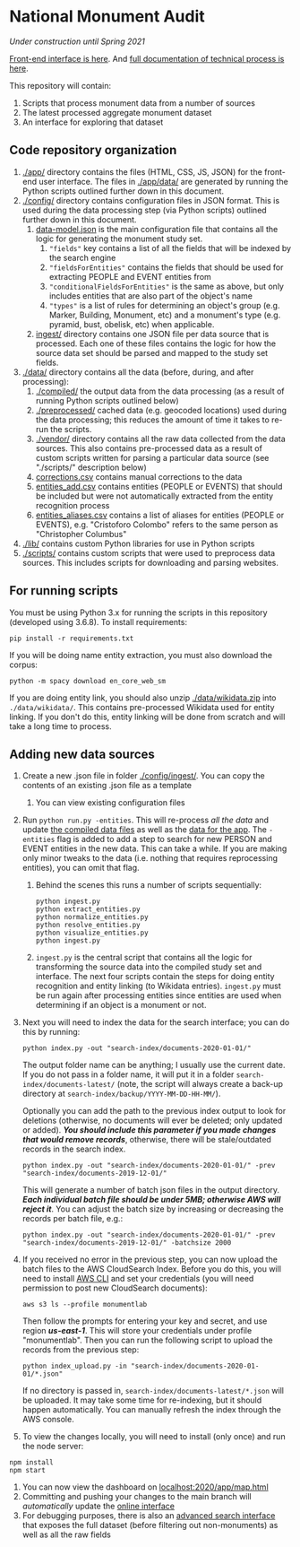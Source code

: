 # National Monument Audit

_Under construction until Spring 2021_

[Front-end interface is here](https://monumentlab.github.io/national-monument-audit/app/map.html). And [full documentation of technical process is here](https://monumentlab.github.io/national-monument-audit/app/docs.html).

This repository will contain:

1. Scripts that process monument data from a number of sources
2. The latest processed aggregate monument dataset
3. An interface for exploring that dataset

## Code repository organization

1. [./app/](https://github.com/MonumentLab/national-monument-audit/tree/main/app) directory contains the files (HTML, CSS, JS, JSON) for the front-end user interface. The files in [./app/data/](https://github.com/MonumentLab/national-monument-audit/tree/main/app/data) are generated by running the Python scripts outlined further down in this document.
1. [./config/](https://github.com/MonumentLab/national-monument-audit/tree/main/config) directory contains configuration files in JSON format. This is used during the data processing step (via Python scripts) outlined further down in this document.
    1. [data-model.json](https://github.com/MonumentLab/national-monument-audit/blob/main/config/data-model.json) is the main configuration file that contains all the logic for generating the monument study set.
       1. `"fields"` key contains a list of all the fields that will be indexed by the search engine
       1. `"fieldsForEntities"` contains the fields that should be used for extracting PEOPLE and EVENT entities from
       1. `"conditionalFieldsForEntities"` is the same as above, but only includes entities that are also part of the object's name
       1. `"types"` is a list of rules for determining an object's group (e.g. Marker, Building, Monument, etc) and a monument's type (e.g. pyramid, bust, obelisk, etc) when applicable.
    1. [ingest/](https://github.com/MonumentLab/national-monument-audit/tree/main/config/ingest) directory contains one JSON file per data source that is processed. Each one of these files contains the logic for how the source data set should be parsed and mapped to the study set fields.
1. [./data/](https://github.com/MonumentLab/national-monument-audit/tree/main/data) directory contains all the data (before, during, and after processing):
    1. [./compiled/](https://github.com/MonumentLab/national-monument-audit/tree/main/data/compiled) the output data from the data processing (as a result of running Python scripts outlined below)
    1. [./preprocessed/](https://github.com/MonumentLab/national-monument-audit/tree/main/data/preprocessed) cached data (e.g. geocoded locations) used during the data processing; this reduces the amount of time it takes to re-run the scripts.
    1. [./vendor/](https://github.com/MonumentLab/national-monument-audit/tree/main/data/vendor) directory contains all the raw data collected from the data sources. This also contains pre-processed data as a result of custom scripts written for parsing a particular data source (see "./scripts/" description below)
    1. [corrections.csv](https://github.com/MonumentLab/national-monument-audit/blob/main/data/corrections.csv) contains manual corrections to the data
    1. [entities_add.csv](https://github.com/MonumentLab/national-monument-audit/blob/main/data/entities_add.csv) contains entities (PEOPLE or EVENTS) that should be included but were not automatically extracted from the entity recognition process
    1. [entities_aliases.csv](https://github.com/MonumentLab/national-monument-audit/blob/main/data/entities_aliases.csv) contains a list of aliases for entities (PEOPLE or EVENTS), e.g. "Cristoforo Colombo" refers to the same person as "Christopher Columbus"
1. [./lib/](https://github.com/MonumentLab/national-monument-audit/tree/main/lib) contains custom Python libraries for use in Python scripts
1. [./scripts/](https://github.com/MonumentLab/national-monument-audit/tree/main/scripts) contains custom scripts that were used to preprocess data sources. This includes scripts for downloading and parsing websites.

## For running scripts

You must be using Python 3.x for running the scripts in this repository (developed using 3.6.8). To install requirements:

```
pip install -r requirements.txt
```

If you will be doing name entity extraction, you must also download the corpus:

```
python -m spacy download en_core_web_sm
```

If you are doing entity link, you should also unzip [./data/wikidata.zip](https://github.com/MonumentLab/national-monument-audit/tree/main/data/wikidata.zip) into `./data/wikidata/`. This contains pre-processed Wikidata used for entity linking. If you don't do this, entity linking will be done from scratch and will take a long time to process.

## Adding new data sources

1. Create a new .json file in folder [./config/ingest/](https://github.com/MonumentLab/national-monument-audit/tree/main/config/ingest). You can copy the contents of an existing .json file as a template

   1. You can view existing configuration files

1. Run `python run.py -entities`. This will re-process _all the data_ and update [the compiled data files](https://github.com/MonumentLab/national-monument-audit/tree/main/data/compiled) as well as the [data for the app](https://github.com/MonumentLab/national-monument-audit/tree/main/app/data). The `-entities` flag is added to add a step to search for new PERSON and EVENT entities in the new data. This can take a while. If you are making only minor tweaks to the data (i.e. nothing that requires reprocessing entities), you can omit that flag.
   1. Behind the scenes this runs a number of scripts sequentially:

      ```
      python ingest.py
      python extract_entities.py
      python normalize_entities.py
      python resolve_entities.py
      python visualize_entities.py
      python ingest.py
      ```

    1. `ingest.py` is the central script that contains all the logic for transforming the source data into the compiled study set and interface. The next four scripts contain the steps for doing entity recognition and entity linking (to Wikidata entries). `ingest.py` must be run again after processing entities since entities are used when determining if an object is a monument or not.

1. Next you will need to index the data for the search interface; you can do this by running:

   ```
   python index.py -out "search-index/documents-2020-01-01/"
   ```

   The output folder name can be anything; I usually use the current date. If you do not pass in a folder name, it will put it in a folder `search-index/documents-latest/` (note, the script will always create a back-up directory at `search-index/backup/YYYY-MM-DD-HH-MM/`).

   Optionally you can add the path to the previous index output to look for deletions (otherwise, no documents will ever be deleted; only updated or added). ***You should include this parameter if you made changes that would remove records***, otherwise, there will be stale/outdated records in the search index.

   ```
   python index.py -out "search-index/documents-2020-01-01/" -prev "search-index/documents-2019-12-01/"
   ```

   This will generate a number of batch json files in the output directory. ***Each individual batch file should be under 5MB; otherwise AWS will reject it***. You can adjust the batch size by increasing or decreasing the records per batch file, e.g.:

   ```
   python index.py -out "search-index/documents-2020-01-01/" -prev "search-index/documents-2019-12-01/" -batchsize 2000
   ```

1. If you received no error in the previous step, you can now upload the batch files to the AWS CloudSearch Index. Before you do this, you will need to install [AWS CLI](https://docs.aws.amazon.com/cli/latest/userguide/cli-chap-install.html) and set your credentials (you will need permission to post new CloudSearch documents):

   ```
   aws s3 ls --profile monumentlab
   ```

   Then follow the prompts for entering your key and secret, and use region ***us-east-1***. This will store your credentials under profile "monumentlab". Then you can run the following script to upload the records from the previous step:

   ```
   python index_upload.py -in "search-index/documents-2020-01-01/*.json"
   ```

   If no directory is passed in, `search-index/documents-latest/*.json` will be uploaded. It may take some time for re-indexing, but it should happen automatically. You can manually refresh the index through the AWS console.

1. To view the changes locally, you will need to install (only once) and run the node server:

  ```
  npm install
  npm start
  ```

1. You can now view the dashboard on [localhost:2020/app/map.html](http://localhost:2020/app/map.html)
1. Committing and pushing your changes to the main branch will _automatically_ update the [online interface](https://monumentlab.github.io/national-monument-audit/app/map.html)
1. For debugging purposes, there is also an [advanced search interface](http://localhost:2020/app/search.html) that exposes the full dataset (before filtering out non-monuments) as well as all the raw fields
